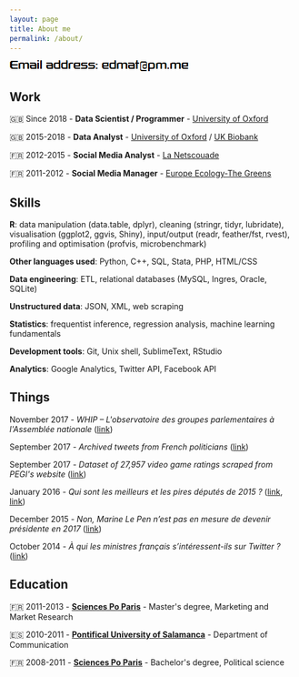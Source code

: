 ```yaml
---
layout: page
title: About me
permalink: /about/
---
```


![email](https://raw.githubusercontent.com/edomt/edomt.github.io/master/images/email.png)

## Work

🇬🇧 Since 2018 - **Data Scientist / Programmer** - [University of Oxford](https://www.phc.ox.ac.uk/)

🇬🇧 2015-2018 - **Data Analyst** - [University of Oxford](https://www.ndph.ox.ac.uk/) / [UK Biobank](https://www.ukbiobank.ac.uk/)

🇫🇷 2012-2015 - **Social Media Analyst** - [La Netscouade](http://www.lanetscouade.com/)

🇫🇷 2011-2012 - **Social Media Manager** - [Europe Ecology-The Greens](http://eelv.fr/)


## Skills

**R**: data manipulation (data.table, dplyr), cleaning (stringr, tidyr, lubridate), visualisation (ggplot2, ggvis, Shiny), input/output (readr, feather/fst, rvest), profiling and optimisation (profvis, microbenchmark)

**Other languages used**: Python, C++, SQL, Stata, PHP, HTML/CSS

**Data engineering**: ETL, relational databases (MySQL, Ingres, Oracle, SQLite)

**Unstructured data**: JSON, XML, web scraping

**Statistics**: frequentist inference, regression analysis, machine learning fundamentals

**Development tools**: Git, Unix shell, SublimeText, RStudio

**Analytics**: Google Analytics, Twitter API, Facebook API


## Things

November 2017 - *WHIP – L'observatoire des groupes parlementaires à l'Assemblée nationale* ([link](https://redouad.shinyapps.io/WHIP/))

September 2017 - *Archived tweets from French politicians* ([link](https://github.com/edomt/tweets_archive_FRpol))

September 2017 - *Dataset of 27,957 video game ratings scraped from PEGI's website* ([link](https://github.com/edomt/pegi))

January 2016 - *Qui sont les meilleurs et les pires députés de 2015 ?* ([link](https://www.lesechos.fr/15/01/2016/lesechos.fr/021620041874_qui-sont-les-meilleurs-et-les-pires-deputes-de-2015--.htm), [link](https://github.com/edomt/datapol))

December 2015 - *Non, Marine Le Pen n’est pas en mesure de devenir présidente en 2017* ([link](https://medium.com/@edmathieu/non-marine-le-pen-n-est-pas-en-mesure-de-devenir-pr%C3%A9sidente-en-2017-859ebe516e5d))

October 2014 - *À qui les ministres français s’intéressent-ils sur Twitter ?* ([link](https://medium.com/@edmathieu/a-qui-les-ministres-du-gouvernement-francais-sinteressent-ils-sur-twitter-4f21d2c98c2a))


## Education

🇫🇷 2011-2013 - [**Sciences Po Paris**](https://en.wikipedia.org/wiki/Sciences_Po) - Master's degree, Marketing and Market Research

🇪🇸 2010-2011 - [**Pontifical University of Salamanca**](https://en.wikipedia.org/wiki/Pontifical_University_of_Salamanca) - Department of Communication

🇫🇷 2008-2011 - [**Sciences Po Paris**](https://en.wikipedia.org/wiki/Sciences_Po) - Bachelor's degree, Political science


